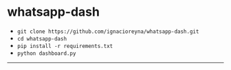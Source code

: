 # whatsapp-dash

* `git clone https://github.com/ignacioreyna/whatsapp-dash.git`
* `cd whatsapp-dash`
* `pip install -r requirements.txt`
* `python dashboard.py`
---
